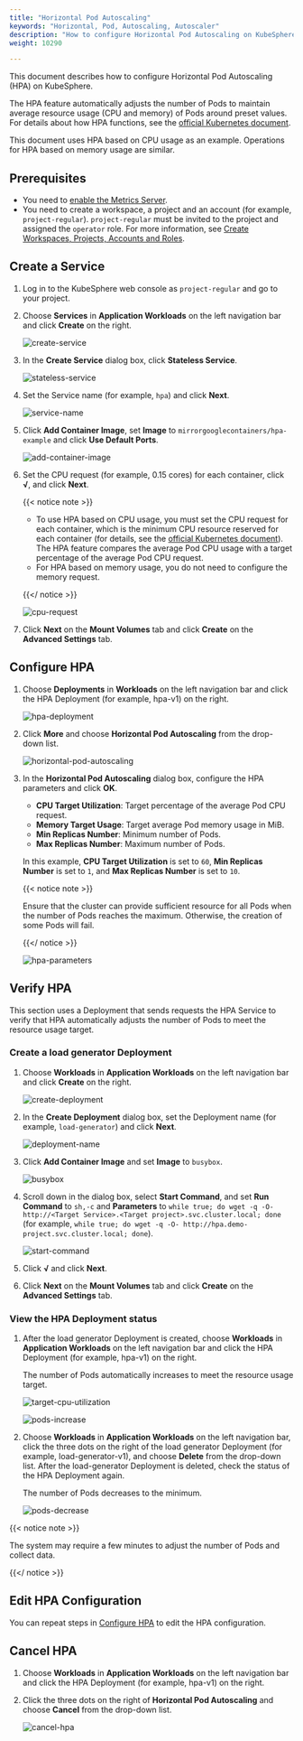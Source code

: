 ```yaml
---
title: "Horizontal Pod Autoscaling"
keywords: "Horizontal, Pod, Autoscaling, Autoscaler"
description: "How to configure Horizontal Pod Autoscaling on KubeSphere."
weight: 10290

---
```


This document describes how to configure Horizontal Pod Autoscaling (HPA) on KubeSphere.

The HPA feature automatically adjusts the number of Pods to maintain average resource usage (CPU and memory) of Pods around preset values. For details about how HPA functions, see the [official Kubernetes document](https://kubernetes.io/docs/tasks/run-application/horizontal-pod-autoscale/).

This document uses HPA based on CPU usage as an example. Operations for HPA based on memory usage are similar.

## Prerequisites

- You need to [enable the Metrics Server](https://kubesphere.io/docs/pluggable-components/metrics-server/).
- You need to create a workspace, a project and an account (for example, `project-regular`). `project-regular` must be invited to the project and assigned the `operator` role. For more information, see [Create Workspaces, Projects, Accounts and Roles](/docs/quick-start/create-workspace-and-project/).

## Create a Service

1. Log in to the KubeSphere web console as `project-regular` and go to your project.

2. Choose **Services** in **Application Workloads** on the left navigation bar and click **Create** on the right.

   ![create-service](/images/docs/project-user-guide/application-workloads/horizontal-pod-autoscaling/create-service.png)

3. In the **Create Service** dialog box, click **Stateless Service**.

   ![stateless-service](/images/docs/project-user-guide/application-workloads/horizontal-pod-autoscaling/stateless-service.png)

4. Set the Service name (for example, `hpa`) and click **Next**.

   ![service-name](/images/docs/project-user-guide/application-workloads/horizontal-pod-autoscaling/service-name.png)

5. Click **Add Container Image**, set **Image** to `mirrorgooglecontainers/hpa-example` and click **Use Default Ports**.

   ![add-container-image](/images/docs/project-user-guide/application-workloads/horizontal-pod-autoscaling/add-container-image.png)

6. Set the CPU request (for example, 0.15 cores) for each container, click **√**, and click **Next**.

   {{< notice note >}}

   * To use HPA based on CPU usage, you must set the CPU request for each container, which is the minimum CPU resource reserved for each container (for details, see the [official Kubernetes document](https://kubernetes.io/docs/concepts/configuration/manage-resources-containers/)). The HPA feature compares the average Pod CPU usage with a target percentage of the average Pod CPU request.
   * For HPA based on memory usage, you do not need to configure the memory request.

   {{</ notice >}}

   ![cpu-request](/images/docs/project-user-guide/application-workloads/horizontal-pod-autoscaling/cpu-request.png)

7. Click **Next** on the **Mount Volumes** tab and click **Create** on the **Advanced Settings** tab.

## Configure HPA

1. Choose **Deployments** in **Workloads** on the left navigation bar and click the HPA Deployment (for example, hpa-v1) on the right.

   ![hpa-deployment](/images/docs/project-user-guide/application-workloads/horizontal-pod-autoscaling/hpa-deployment.png)

2. Click **More** and choose **Horizontal Pod Autoscaling** from the drop-down list.

   ![horizontal-pod-autoscaling](/images/docs/project-user-guide/application-workloads/horizontal-pod-autoscaling/horizontal-pod-autoscaling.png)

3. In the **Horizontal Pod Autoscaling** dialog box, configure the HPA parameters and click **OK**.

   * **CPU Target Utilization**: Target percentage of the average Pod CPU request.
   * **Memory Target Usage**: Target average Pod memory usage in MiB.
   * **Min Replicas Number**: Minimum number of Pods.
   * **Max Replicas Number**: Maximum number of Pods.

   In this example, **CPU Target Utilization** is set to `60`, **Min Replicas Number** is set to `1`, and **Max Replicas Number** is set to `10`.

   {{< notice note >}}

   Ensure that the cluster can provide sufficient resource for all Pods when the number of Pods reaches the maximum. Otherwise, the creation of some Pods will fail.

   {{</ notice >}}

   ![hpa-parameters](/images/docs/project-user-guide/application-workloads/horizontal-pod-autoscaling/hpa-parameters.png)

## Verify HPA

This section uses a Deployment that sends requests the HPA Service to verify that HPA automatically adjusts the number of Pods to meet the resource usage target.

### Create a load generator Deployment

1. Choose **Workloads** in **Application Workloads** on the left navigation bar and click **Create** on the right.

   ![create-deployment](/images/docs/project-user-guide/application-workloads/horizontal-pod-autoscaling/create-deployment.png)

2. In the **Create Deployment** dialog box, set the Deployment name (for example, `load-generator`) and click **Next**.

   ![deployment-name](/images/docs/project-user-guide/application-workloads/horizontal-pod-autoscaling/deployment-name.png)

3. Click **Add Container Image** and set **Image** to `busybox`.

   ![busybox](/images/docs/project-user-guide/application-workloads/horizontal-pod-autoscaling/busybox.png)

4. Scroll down in the dialog box, select **Start Command**, and set **Run Command** to `sh,-c` and **Parameters** to `while true; do wget -q -O- http://<Target Service>.<Target project>.svc.cluster.local; done` (for example, `while true; do wget -q -O- http://hpa.demo-project.svc.cluster.local; done`).

   ![start-command](/images/docs/project-user-guide/application-workloads/horizontal-pod-autoscaling/start-command.png)

5. Click **√** and click **Next**.

6. Click **Next** on the **Mount Volumes** tab and click **Create** on the **Advanced Settings** tab.

### View the HPA Deployment status

1. After the load generator Deployment is created, choose **Workloads** in **Application Workloads** on the left navigation bar and click the HPA Deployment (for example, hpa-v1) on the right.

   The number of Pods automatically increases to meet the resource usage target.

   ![target-cpu-utilization](/images/docs/project-user-guide/application-workloads/horizontal-pod-autoscaling/target-cpu-utilization.png)

   ![pods-increase](/images/docs/project-user-guide/application-workloads/horizontal-pod-autoscaling/pods-increase.png)

2. Choose **Workloads** in **Application Workloads** on the left navigation bar, click the three dots on the right of the load generator Deployment (for example, load-generator-v1), and choose **Delete** from the drop-down list. After the load-generator Deployment is deleted, check the status of the HPA Deployment again.

   The number of Pods decreases to the minimum.

   ![pods-decrease](/images/docs/project-user-guide/application-workloads/horizontal-pod-autoscaling/pods-decrease.png)

{{< notice note >}}

The system may require a few minutes to adjust the number of Pods and collect data.

{{</ notice >}}

## Edit HPA Configuration

You can repeat steps in [Configure HPA](#configure-hpa) to edit the HPA configuration.

## Cancel HPA

1. Choose **Workloads** in **Application Workloads** on the left navigation bar and click the HPA Deployment (for example, hpa-v1) on the right.

2. Click the three dots on the right of **Horizontal Pod Autoscaling** and choose **Cancel** from the drop-down list.

   ![cancel-hpa](/images/docs/project-user-guide/application-workloads/horizontal-pod-autoscaling/cancel-hpa.png)

